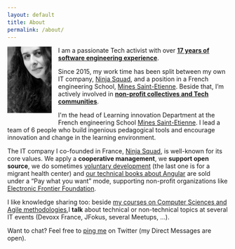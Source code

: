 ```yaml
---
layout: default
title: About
permalink: /about/
---
```


<img style="float: left; margin: 0px 15px 15px 0px;" src="/img/Agnes_Crepet_small.jpg" width="20%" />

I am a passionate Tech activist with over [**17 years of software engineering experience**](https://www.linkedin.com/in/agnescrepet/).

Since 2015, my work time has been split between my own IT company, [Ninja Squad](http://ninja-squad.com/), and a position in a French engineering School, [Mines Saint-Etienne](http://www.mines-stetienne.fr). Beside that, I’m actively involved in [**non-profit collectives and Tech communities**](/activism/).

I'm the head of Learning innovation Department at the French engineering School [Mines Saint-Etienne](http://www.mines-stetienne.fr). I lead a team of 6 people who build ingenious pedagogical tools and encourage innovation and change in the learning environment.

The IT company I co-founded in France, [Ninja Squad](http://ninja-squad.com/), is well-known for its core values. We apply a **cooperative management**, we **support open source**, we do sometimes [voluntary development](https://blog.ninja-squad.com/2018/05/10/globe42/) (the last one is for a migrant health center) and [our technical books about Angular](https://books.ninja-squad.com/angular) are sold under a “Pay what you want” mode, supporting non-profit organizations like [Electronic Frontier Foundation](https://www.eff.org/).

I like knowledge sharing too: beside [my courses on Computer Sciences and Agile methodologies](/teaching),I **talk** about technical or non-technical topics at several IT events (Devoxx France, JFokus, several Meetups, …).

Want to chat? Feel free to <a href="{{site.twitter_username}}" target="_blank">ping me</a> on Twitter (my Direct Messages are open).
